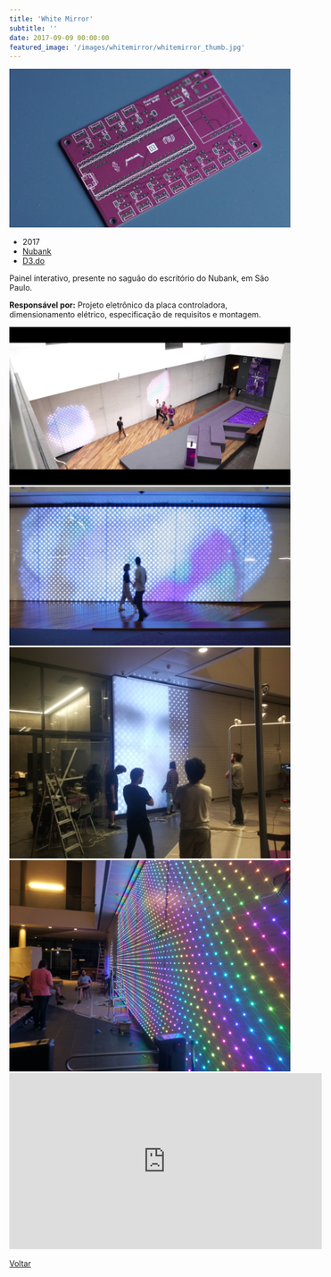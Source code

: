 ```yaml
---
title: 'White Mirror'
subtitle: ''
date: 2017-09-09 00:00:00
featured_image: '/images/whitemirror/whitemirror_thumb.jpg'
---
```


![](/images/whitemirror/whitemirror_05.jpg)

* 2017
* [Nubank](https://nubank.com.br/)
* [D3.do](https://d3.do/)

Painel interativo, presente no saguão do escritório do Nubank, em São Paulo.

**Responsável por:** Projeto eletrônico da placa controladora, dimensionamento elétrico, especificação de requisitos e montagem.

<div class="gallery" data-columns="2">
	<img src="/images/whitemirror/whitemirror_01.jpg">
	<img src="/images/whitemirror/whitemirror_02.jpg">
	<img src="/images/whitemirror/whitemirror_03.jpg">
	<img src="/images/whitemirror/whitemirror_04.jpg">
</div>

<iframe width="560" height="315" src="https://www.youtube-nocookie.com/embed/IoX016ottls?controls=0" frameborder="0" allow="accelerometer; autoplay; clipboard-write; encrypted-media; gyroscope; picture-in-picture" allowfullscreen></iframe>

<a href='/' class="button button--large">Voltar</a>